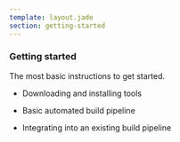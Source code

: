 ```yaml
---
template: layout.jade
section: getting-started
---
```


### Getting started

The most basic instructions to get started.

  * Downloading and installing tools

  * Basic automated build pipeline

  * Integrating into an existing build pipeline


